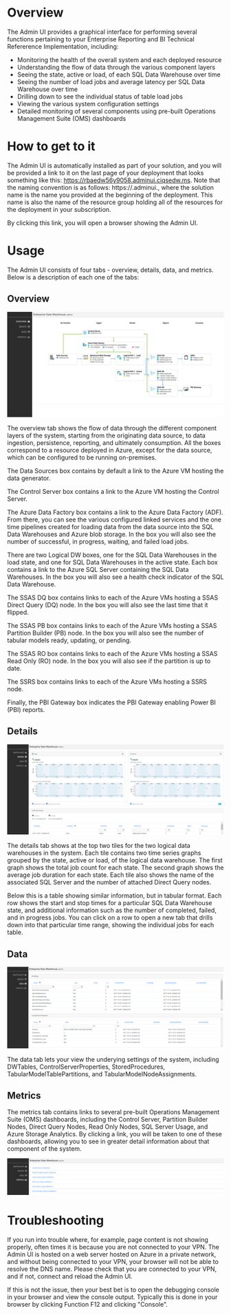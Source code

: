 # Overview

The Admin UI provides a graphical interface for performing several functions pertaining to your Enterprise Reporting and BI Technical Refererence Implementation, including:

- Monitoring the health of the overall system and each deployed resource
- Understanding the flow of data through the various component layers
- Seeing the state, active or load, of each SQL Data Warehouse over time
- Seeing the number of load jobs and average latency per SQL Data Warehouse over time
- Drilling down to see the individual status of table load jobs
- Viewing the various system configuration settings
- Detailed monitoring of several components using pre-built Operations Management Suite (OMS) dashboards  

# How to get to it

The Admin UI is automatically installed as part of your solution, and you will be provided a link to it on the last page of your deployment that looks something like this: https://rbaedw56y9058.adminui.ciqsedw.ms. Note that the naming convention is as follows: https://<your solution name><unique string>.adminui.<your domain name>, where the solution name is the name you provided at the beginning of the deployment. This name is also the name of the resource group holding all of the resources for the deployment in your subscription.

By clicking this link, you will open a browser showing the Admin UI.

# Usage

The Admin UI consists of four tabs - overview, details, data, and metrics. Below is a description of each one of the tabs:

## Overview

![Overview](../img/adminui_assets/adminui-overview.png)

The overview tab shows the flow of data through the different component layers of the system, starting from the originating data source, to data ingestion, persistence, reporting, and ultimately consumption. All the boxes correspond to a resource deployed in Azure, except for the data source, which can be configured to be running on-premises.

The Data Sources box contains by default a link to the Azure VM hosting the data generator.

The Control Server box contains a link to the Azure VM hosting the Control Server.

The Azure Data Factory box contains a link to the Azure Data Factory (ADF). From there, you can see the various configured linked services and the one time pipelines created for loading data from the data source into the SQL Data Warehouses and Azure blob storage. In the box you will also see the number of successful, in progress, waiting, and failed load jobs.

There are two Logical DW boxes, one for the SQL Data Warehouses in the load state, and one for SQL Data Warehouses in the active state. Each box contains a link to the Azure SQL Server containing the SQL Data Warehouses. In the box you will also see a health check indicator of the SQL Data Warehouse.

The SSAS DQ box contains links to each of the Azure VMs hosting a SSAS Direct Query (DQ) node. In the box you will also see the last time that it flipped.

The SSAS PB box contains links to each of the Azure VMs hosting a SSAS Partition Builder (PB) node. In the box you will also see the number of tabular models ready, updating, or pending.

The SSAS RO box contains links to each of the Azure VMs hosting a SSAS Read Only (RO) node. In the box you will also see if the partition is up to date.

The SSRS box contains links to each of the Azure VMs hosting a SSRS node.

Finally, the PBI Gateway box indicates the PBI Gateway enabling Power BI (PBI) reports.

## Details

![Details](../img/adminui_assets/adminui-details.png)

The details tab shows at the top two tiles for the two logical data warehouses in the system. Each tile contains two time series graphs grouped by the state, active or load, of the logical data warehouse. The first graph shows the total job count for each state. The second graph shows the average job duration for each state. Each tile also shows the name of the associated SQL Server and the number of attached Direct Query nodes.

Below this is a table showing similar information, but in tabular format. Each row shows the start and stop times for a particular SQL Data Warehouse state, and additional information such as the number of completed, failed, and in progress jobs. You can click on a row to open a new tab that drills down into that particular time range, showing the individual jobs for each table.

## Data

![Data](../img/adminui_assets/adminui-data.png)

The data tab lets your view the underying settings of the system, including DWTables, ControlServerProperties, StoredProcedures, TabularModelTablePartitions, and TabularModelNodeAssignments.

## Metrics

The metrics tab contains links to several pre-built Operations Management Suite (OMS) dashboards, including the Control Server, Partition Builder Nodes, Direct Query Nodes, Read Only Nodes, SQL Server Usage, and Azure Storage Analytics. By clicking a link, you will be taken to one of these dashboards, allowing you to see in greater detail information about that component of the system.

![Metrics](../img/adminui_assets/adminui-metrics.png)

# Troubleshooting

If you run into trouble where, for example, page content is not showing properly, often times it is because you are not connected to your VPN. The Admin UI is hosted on a web server hosted on Azure in a private network, and without being connected to your VPN, your browser will not be able to resolve the DNS name. Please check that you are connected to your VPN, and if not, connect and reload the Admin UI.

If this is not the issue, then your best bet is to open the debugging console in your browser and view the console output. Typically this is done in your browser by clicking Function F12 and clicking "Console".
